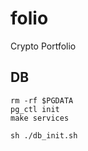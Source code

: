 # folio
Crypto Portfolio

## DB

```
rm -rf $PGDATA
pg_ctl init
make services
```

```
sh ./db_init.sh
```
